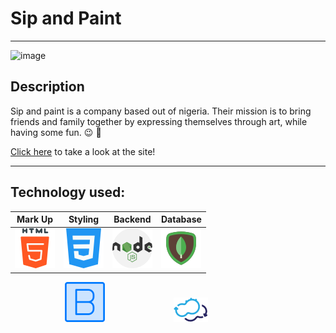 # Sip and Paint

---

![image](public/images/forReadme.png)

## Description

Sip and paint is a company based out of nigeria. Their mission is to bring friends and family together by expressing themselves through art, while having some fun. :wink: :beer:

[Click here](https://sipandpaint.herokuapp.com/) to take a look at the site!

---

## Technology used:

| Mark Up                                       | Styling                                     | Backend                                      | Database                                      |
| --------------------------------------------- | ------------------------------------------- | -------------------------------------------- | --------------------------------------------- |
| ![image](public/images/forReadme/html-55.png) | ![image](public/images/forReadme/css-3.png) | ![image](public/images/forReadme/nodejs.png) | ![image](public/images/forReadme/mongodb.png) |

&nbsp; &nbsp; &nbsp; &nbsp; &nbsp; &nbsp; &nbsp; &nbsp; &nbsp; &nbsp; &nbsp; ![image](public/images/forReadme/bootstrap.png) &nbsp; &nbsp; &nbsp; &nbsp; &nbsp; &nbsp; &nbsp; &nbsp; &nbsp; &nbsp; &nbsp; &nbsp; &nbsp; &nbsp;![image](public/images/forReadme/cloudify1.png)
